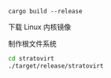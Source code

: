`cargo build --release`

下载 Linux 内核镜像

制作根文件系统


```bash
cd stratovirt
./target/release/stratovirt
```